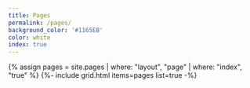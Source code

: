 ```yaml
---
title: Pages
permalink: /pages/
background_color: '#1165EB'
color: white
index: true
---
```

{% assign pages = site.pages | where: "layout", "page" | where: "index", "true" %}
{%- include grid.html items=pages list=true -%}
